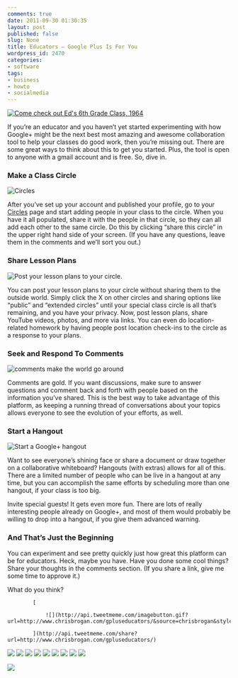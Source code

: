 ```yaml
---
comments: true
date: 2011-09-30 01:30:35
layout: post
published: false
slug: None
title: Educators – Google Plus Is For You
wordpress_id: 2470
categories:
- software
tags:
- business
- howto
- socialmedia
---
```


[![Come check out Ed's 6th Grade Class, 1964](http://farm3.static.flickr.com/2021/1506680304_cc21a43b83.jpg)](http://www.flickr.com/photos/euthman/1506680304/)





If you’re an educator and you haven’t yet started experimenting with how Google+ might be the next best most amazing and awesome collaboration tool to help your classes do good work, then you’re missing out. There are some great ways to think about this to get you started. Plus, the tool is open to anyone with a gmail account and is free. So, dive in.




### Make a Class Circle





![Circles](https://img.skitch.com/20110930-tu3iygq2g5m43qn7x5tbmtj22d.jpg)





After you’ve set up your account and published your profile, go to your [Circles](https://plus.google.com/circles) page and start adding people in your class to the circle. When you have it all populated, share it with the people in that circle, so they can all add each other to the same circle. Do this by clicking “share this circle” in the upper right hand side of your screen. (If you have any questions, leave them in the comments and we’ll sort you out.)




### Share Lesson Plans





![Post your lesson plans to your circle.](https://img.skitch.com/20110930-r76jkygx9s6ykgk51pxs32jn3.jpg)





You can post your lesson plans to your circle without sharing them to the outside world. Simply click the X on other circles and sharing options like “public” and “extended circles” until your special class circle is all that’s remaining, and you have your privacy. Now, post lesson plans, share YouTube videos, photos, and more via links. You can even do location-related homework by having people post location check-ins to the circle as a response to your plans. 




### Seek and Respond To Comments





![comments make the world go around](https://img.skitch.com/20110930-ki7c8wuy4hnd7cwnhmffap1942.jpg)





Comments are gold. If you want discussions, make sure to answer questions and comment back and forth with people based on the information you’ve shared. This is the best way to take advantage of this platform, as keeping a running thread of conversations about your topics allows everyone to see the evolution of your efforts, as well. 




### Start a Hangout





![Start a Google+ hangout](https://img.skitch.com/20110930-d6x61ah3in9tsej9he7m5c4qeu.jpg)





Want to see everyone’s shining face or share a document or draw together on a collaborative whiteboard? Hangouts (with extras) allows for all of this. There are a limited number of people who can be live in a hangout at any time, but you can accomplish the same efforts by scheduling more than one hangout, if your class is too big. 




Invite special guests! It gets even more fun. There are lots of really interesting people already on Google+, and most of them would probably be willing to drop into a hangout, if you give them advanced warning.




### And That’s Just the Beginning





You can experiment and see pretty quickly just how great this platform can be for educators. Heck, maybe you have. Have you done some cool things? Share your thoughts in the comments section. (If you share a link, give me some time to approve it.) 





What do you think? 





			[  

				![](http://api.tweetmeme.com/imagebutton.gif?url=http://www.chrisbrogan.com/gpluseducators/&source=chrisbrogan&style=normal&service=bit.ly&b=2)  

			](http://api.tweetmeme.com/share?url=http://www.chrisbrogan.com/gpluseducators/)
		





[![](http://feeds.feedburner.com/~ff/chrisbrogandotcom?d=yIl2AUoC8zA)](http://feeds.feedburner.com/~ff/chrisbrogandotcom?a=rNgp8-ybT0s:ZGVFly4d9JA:yIl2AUoC8zA) [![](http://feeds.feedburner.com/~ff/chrisbrogandotcom?d=2mJPEYqXBVI)](http://feeds.feedburner.com/~ff/chrisbrogandotcom?a=rNgp8-ybT0s:ZGVFly4d9JA:2mJPEYqXBVI) [![](http://feeds.feedburner.com/~ff/chrisbrogandotcom?d=7Q72WNTAKBA)](http://feeds.feedburner.com/~ff/chrisbrogandotcom?a=rNgp8-ybT0s:ZGVFly4d9JA:7Q72WNTAKBA) [![](http://feeds.feedburner.com/~ff/chrisbrogandotcom?d=YwkR-u9nhCs)](http://feeds.feedburner.com/~ff/chrisbrogandotcom?a=rNgp8-ybT0s:ZGVFly4d9JA:YwkR-u9nhCs) [![](http://feeds.feedburner.com/~ff/chrisbrogandotcom?d=qj6IDK7rITs)](http://feeds.feedburner.com/~ff/chrisbrogandotcom?a=rNgp8-ybT0s:ZGVFly4d9JA:qj6IDK7rITs) [![](http://feeds.feedburner.com/~ff/chrisbrogandotcom?i=rNgp8-ybT0s:ZGVFly4d9JA:gIN9vFwOqvQ)](http://feeds.feedburner.com/~ff/chrisbrogandotcom?a=rNgp8-ybT0s:ZGVFly4d9JA:gIN9vFwOqvQ) [![](http://feeds.feedburner.com/~ff/chrisbrogandotcom?d=TzevzKxY174)](http://feeds.feedburner.com/~ff/chrisbrogandotcom?a=rNgp8-ybT0s:ZGVFly4d9JA:TzevzKxY174) [![](http://feeds.feedburner.com/~ff/chrisbrogandotcom?i=rNgp8-ybT0s:ZGVFly4d9JA:V_sGLiPBpWU)](http://feeds.feedburner.com/~ff/chrisbrogandotcom?a=rNgp8-ybT0s:ZGVFly4d9JA:V_sGLiPBpWU) [![](http://feeds.feedburner.com/~ff/chrisbrogandotcom?i=rNgp8-ybT0s:ZGVFly4d9JA:HHcv_pguY2o)](http://feeds.feedburner.com/~ff/chrisbrogandotcom?a=rNgp8-ybT0s:ZGVFly4d9JA:HHcv_pguY2o)


![](http://feeds.feedburner.com/~r/chrisbrogandotcom/~4/rNgp8-ybT0s)
